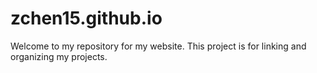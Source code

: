 # zchen15.github.io

Welcome to my repository for my website. This project is for linking and organizing my projects.

